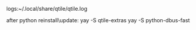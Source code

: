 logs:~/.local/share/qtile/qtile.log

after python reinstall\update:
yay -S qtile-extras
yay -S python-dbus-fast
